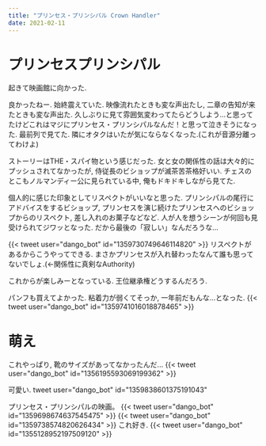 ```yaml
---
title: "プリンセス・プリンシパル Crown Handler"
date: 2021-02-11
---
```


# プリンセスプリンシパル
起きて映画館に向かった.

良かったねー. 始終震えていた. 映像流れたときも変な声出たし, 二章の告知が来たときも変な声出た. 久しぶりに見て雰囲気変わってたらどうしよう...と思ってたけどこれはマジにプリンセス・プリンシパルなんだ！と思って泣きそうになった. 最前列で見てた. 隣にオタクはいたが気にならなくなった.(これが音源分離ってわけよ)

ストーリーはTHE・スパイ物という感じだった. 女と女の関係性の話は大々的にプッシュされてなかったが, 侍従長のビショップが滅茶苦茶格好いい. チェスのとこもノルマンディー公に見られている中, 俺もドキドキしながら見てた.

個人的に感じた印象としてリスペクトがいいなと思った. プリンシパルの尾行にアドバイスをするビショップ, プリンセスを演じ続けたプリンセスへのビショップからのリスペクト, 差し入れのお菓子などなど. 人が人を想うシーンが何回も見受けられてジワッとなった. だから最後の「寂しい」なんだろうな...

{{< tweet user="dango_bot" id="1359730749646114820" >}}
リスペクトがあるからこうやってできる. まさかプリンセスが入れ替わったなんて誰も思ってないでしょ.(←関係性に真剣なAuthority)

これからが楽しみーとなっている. 王位継承権どうするんだろう.

パンフも買えてよかった. 粘着力が弱くてそっか, 一年前だもんな...となった.
{{< tweet user="dango_bot" id="1359741016018878465" >}}
# 萌え

これやっぱり, 靴のサイズがあってなかったんだ...
{{< tweet user="dango_bot" id="1356195593069199362" >}}

可愛い.
tweet user="dango_bot" id="1359838601375191043"

プリンセス・プリンシパルの映画。
{{< tweet user="dango_bot" id="1359698674637545475" >}}
{{< tweet user="dango_bot" id="1359738574820626434" >}}
これ好き.
{{< tweet user="dango_bot" id="1355128952197509120" >}}

